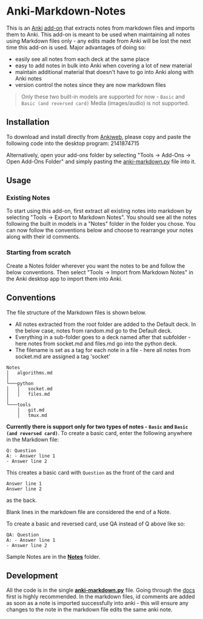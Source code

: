 # Anki-Markdown-Notes

This is an [Anki](https://apps.ankiweb.net/) [add-on](https://ankiweb.net/shared/addons/) that extracts notes from markdown files and imports them to Anki. This add-on is meant to be used when maintaining all notes using Markdown files only - any edits made from Anki will be lost the next time this add-on is used. Major advantages of doing so:
- easily see all notes from each deck at the same place
- easy to add notes in bulk into Anki when covering a lot of new material
- maintain additional material that doesn't have to go into Anki along with Anki notes
- version control the notes since they are now markdown files

>Only these two built-in models are supported for now - `Basic` and `Basic (and reversed card)`
>Media (images/audio) is not supported.


## Installation

To download and install directly from [Ankiweb](https://ankiweb.net/shared/info/2141874715), please copy and paste the following code into the desktop program: 2141874715

Alternatively, open your add-ons folder by selecting "Tools -> Add-Ons -> Open Add-Ons Folder" and simply pasting the [anki-markdown.py](https://github.com/Pradhyo/anki-markdown-notes/blob/master/anki-markdown.py) file into it.

## Usage

### Existing Notes
To start using this add-on, first extract all existing notes into markdown by selecting "Tools -> Export to Markdown Notes". You should see all the notes following the built in models in a "Notes" folder in the folder you chose. You can now follow the conventions below and choose to rearrange your notes along with their id comments.

### Starting from scratch
Create a Notes folder wherever you want the notes to be and follow the below conventions. Then select "Tools -> Import from Markdown Notes" in the Anki desktop app to import them into Anki.

## Conventions
The file structure of the Markdown files is shown below.
- All notes extracted from the root folder are added to the Default deck. In the below case, notes from random.md go to the Default deck.
- Everything in a sub-folder goes to a deck named after that subfolder - here notes from socket.md and files.md go into the python deck.
- The filename is set as a tag for each note in a file - here all notes from socket.md are assigned a tag 'socket'

```
Notes
│   algorithms.md
│
└───python
│   │   socket.md
│   │   files.md
│
└───tools
    │   git.md
    │   tmux.md
```

**Currently there is support only for two types of notes - `Basic` and `Basic (and reversed card)`**. To create a basic card, enter the following anywhere in the Markdown file:

```
Q: Question
A: - Answer line 1
- Answer line 2
```

This creates a basic card with `Question` as the front of the card and
```
Answer line 1
Answer line 2
```
as the back.

Blank lines in the markdown file are considered the end of a Note.

To create a basic and reversed card, use QA instead of Q above like so:
```
QA: Question
A: - Answer line 1
- Answer line 2
```

Sample Notes are in the **[Notes](https://github.com/Pradhyo/anki-markdown-notes/tree/master/Notes)** folder.

## Development
All the code is in the single **[anki-markdown.py](https://github.com/Pradhyo/anki-markdown-notes/blob/master/anki-markdown.py)** file.
Going through the [docs](https://apps.ankiweb.net/docs/addons.html) first is highly recommended. In the markdown files, id comments are added as soon as a note is imported successfully into anki - this will ensure any changes to the note in the markdown file edits the same anki note.
